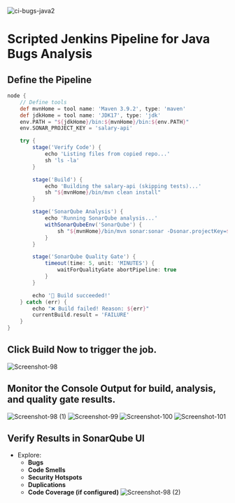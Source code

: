 ![ci-bugs-java2](https://github.com/user-attachments/assets/6a53cf9c-ffd5-44af-9345-487d04ac42b7)

# **Scripted Jenkins Pipeline for Java Bugs Analysis**

## Define the Pipeline
```groovy
node {
    // Define tools
    def mvnHome = tool name: 'Maven 3.9.2', type: 'maven'
    def jdkHome = tool name: 'JDK17', type: 'jdk'
    env.PATH = "${jdkHome}/bin:${mvnHome}/bin:${env.PATH}"
    env.SONAR_PROJECT_KEY = 'salary-api'

    try {
        stage('Verify Code') {
            echo 'Listing files from copied repo...'
            sh 'ls -la'
        }

        stage('Build') {
            echo 'Building the salary-api (skipping tests)...'
            sh "${mvnHome}/bin/mvn clean install"
        }

        stage('SonarQube Analysis') {
            echo 'Running SonarQube analysis...'
            withSonarQubeEnv('SonarQube') {
                sh "${mvnHome}/bin/mvn sonar:sonar -Dsonar.projectKey=${SONAR_PROJECT_KEY}"
            }
        }

        stage('SonarQube Quality Gate') {
            timeout(time: 5, unit: 'MINUTES') {
                waitForQualityGate abortPipeline: true
            }
        }

        echo '🎉 Build succeeded!'
    } catch (err) {
        echo "❌ Build failed! Reason: ${err}"
        currentBuild.result = 'FAILURE'
    }
}
```
## Click **Build Now** to trigger the job.
![Screenshot-98](https://github.com/user-attachments/assets/e378537d-3473-423a-a428-7c2983736301)

## Monitor the **Console Output** for build, analysis, and quality gate results.
![Screenshot-98 (1)](https://github.com/user-attachments/assets/6068c9a5-f1ed-48a7-996c-9335058a40e1)
![Screenshot-99](https://github.com/user-attachments/assets/ecaae723-fadd-4edc-80d7-64192cf93580)
![Screenshot-100](https://github.com/user-attachments/assets/c9335adf-54e6-4c20-a6d0-8985bed029e1)
![Screenshot-101](https://github.com/user-attachments/assets/0ea50ce1-dfbd-4438-8cc6-ad2205b32da2)

## Verify Results in SonarQube UI 

- Explore:
  - **Bugs**
  - **Code Smells**
  - **Security Hotspots**
  - **Duplications**
  - **Code Coverage (if configured)**
![Screenshot-98 (2)](https://github.com/user-attachments/assets/3a3c58b5-2e01-482a-a167-a13abe13dcaa)

